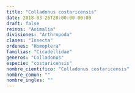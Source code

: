 ```yaml
---
title: "Colladonus costaricensis"
date: 2018-03-26T20:00:00-00:00
draft: false
reinos: "Animalia"
divisiones: "Arthropoda"
clases: "Insecta"
ordenes: "Homoptera"
familias: "Cicadellidae"
generos: "Colladonus"
especie: "costaricensis"
nombre_cientifico: "Colladonus costaricensis"
nombre_comun: ""
nombre_ingles: ""
---
```

